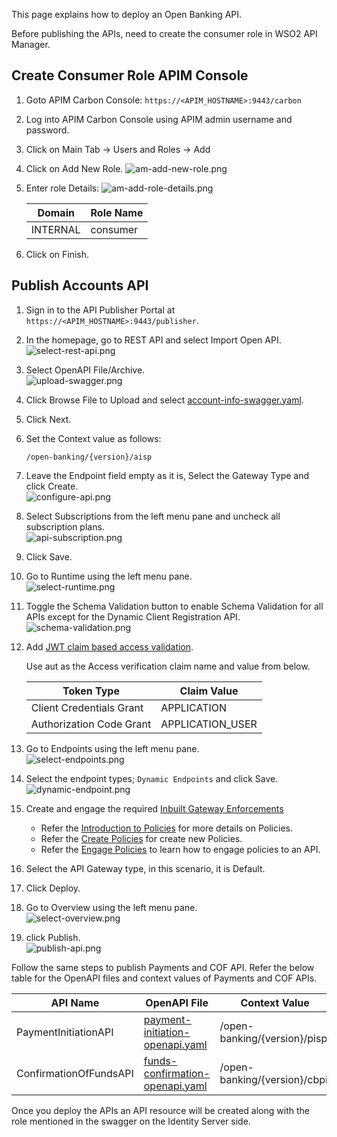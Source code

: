 This page explains how to deploy an Open Banking API.

Before publishing the APIs, need to create the consumer role in WSO2 API Manager. 

## Create Consumer Role APIM Console

1. Goto APIM Carbon Console:  `https://<APIM_HOSTNAME>:9443/carbon`

2. Log into APIM Carbon Console using APIM admin username and password.

3. Click on Main Tab → Users and Roles → Add

4. Click on Add New Role.
    ![am-add-new-role.png](../assets/img/get-started/quick-start-guide/am-role-creation/am-add-new-role.png)

5. Enter role Details:
          ![am-add-role-details.png](../assets/img/get-started/quick-start-guide/am-role-creation/am-add-role-details.png)

      | Domain   | Role Name |
      | -------- | --------- |
      | INTERNAL | consumer  |

6. Click on Finish.

## Publish Accounts API

1. Sign in to the API Publisher Portal at `https://<APIM_HOSTNAME>:9443/publisher`. 

2. In the homepage, go to REST API and select Import Open API. <br/>
    ![select-rest-api.png](../assets/img/get-started/quick-start-guide/deploy-apis/select-rest-api.png)

3. Select OpenAPI File/Archive. <br/>
    ![upload-swagger.png](../assets/img/get-started/quick-start-guide/deploy-apis/upload-swagger.png)

4. Click Browse File to Upload and select [account-info-swagger.yaml](https://github.com/wso2/financial-services-accelerator/blob/4.0.0/financial-services-accelerator/accelerators/fs-apim/repository/resources/apis/Accounts/account-info-swagger.yaml).  

5. Click Next.

6. Set the Context value as follows:
    ```
    /open-banking/{version}/aisp
    ```

7. Leave the Endpoint field empty as it is, Select the Gateway Type and click Create.<br/>
    ![configure-api.png](../assets/img/get-started/quick-start-guide/deploy-apis/configure-api.png)

8. Select Subscriptions from the left menu pane and uncheck all subscription plans.<br/>
    ![api-subscription.png](../assets/img/get-started/quick-start-guide/deploy-apis/api-subscription.png)

9. Click Save.

10. Go to Runtime using the left menu pane. <br/>
    ![select-runtime.png](../assets/img/get-started/quick-start-guide/deploy-apis/select-runtime.png)

11. Toggle the Schema Validation button to enable Schema Validation for all APIs except for the Dynamic Client Registration API.<br/>
    ![schema-validation.png](../assets/img/get-started/quick-start-guide/deploy-apis/schema-validation.png)

12. Add [JWT claim based access validation](https://apim.docs.wso2.com/en/latest/design/api-policies/regular-gateway-policies/jwt-claim-based-access-validator/).

    Use aut as the Access verification claim name and value from below.

    | Token Type               | Claim Value      |
    | ------------------------ | ---------------  |
    | Client Credentials Grant | APPLICATION      |
    |Authorization Code Grant  | APPLICATION_USER |

13. Go to Endpoints using the left menu pane.<br/>
    ![select-endpoints.png](../assets/img/get-started/quick-start-guide/deploy-apis/select-endpoints.png)

14. Select the endpoint types; `Dynamic Endpoints` and click Save.  <br/>
    ![dynamic-endpoint.png](../assets/img/get-started/quick-start-guide/deploy-apis/dynamic-endpoint.png)

15. Create and engage the required [Inbuilt Gateway Enforcements](../learn/inbuilt-policies.md)
    - Refer the [Introduction to Policies](../learn/policies.md) for more details on Policies.
    - Refer the [Create Policies](../learn/create-policies.md) for create new Policies.
    - Refer the [Engage Policies](../learn/engage-policies.md) to learn how to engage policies to an API.

16. Select the API Gateway type, in this scenario, it is Default.

17. Click Deploy.

18. Go to Overview using the left menu pane.<br/>
    ![select-overview.png](../assets/img/get-started/quick-start-guide/deploy-apis/select-overview.png)

19. click Publish. <br/>
    ![publish-api.png](../assets/img/get-started/quick-start-guide/deploy-apis/publish-api.png)

Follow the same steps to publish Payments and COF API. Refer the below table for the OpenAPI files and context values of Payments and COF APIs.

| API Name               | OpenAPI File                                                                                                                                                                                                                           | Context Value                 |
|------------------------|----------------------------------------------------------------------------------------------------------------------------------------------------------------------------------------------------------------------------------------|-------------------------------|
| PaymentInitiationAPI   | [payment-initiation-openapi.yaml](https://github.com/wso2/financial-services-accelerator/blob/4.0.0/financial-services-accelerator/accelerators/fs-apim/repository/resources/apis/Payments/payment-initiation-openapi.yaml)            | /open-banking/{version}/pisp  |
| ConfirmationOfFundsAPI | [funds-confirmation-openapi.yaml](https://github.com/wso2/financial-services-accelerator/blob/4.0.0/financial-services-accelerator/accelerators/fs-apim/repository/resources/apis/ConfirmationOfFunds/funds-confirmation-openapi.yaml) | /open-banking/{version}/cbpii |

Once you deploy the APIs an API resource will be created along with the role mentioned in the swagger on the Identity Server side.

